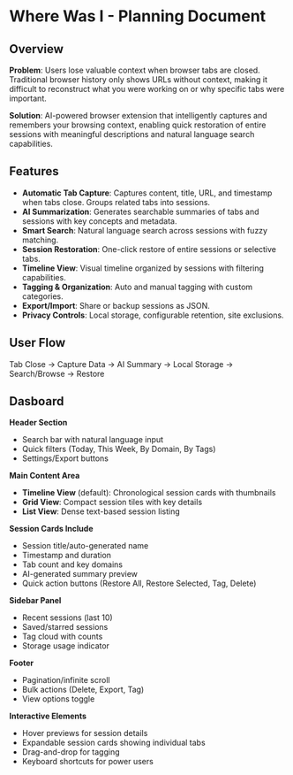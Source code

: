 # Where Was I - Planning Document

## Overview

**Problem**: Users lose valuable context when browser tabs are closed. Traditional browser history only shows URLs without context, making it difficult to reconstruct what you were working on or why specific tabs were important.

**Solution**: AI-powered browser extension that intelligently captures and remembers your browsing context, enabling quick restoration of entire sessions with meaningful descriptions and natural language search capabilities.

## Features

- **Automatic Tab Capture**: Captures content, title, URL, and timestamp when tabs close. Groups related tabs into sessions.
- **AI Summarization**: Generates searchable summaries of tabs and sessions with key concepts and metadata.
- **Smart Search**: Natural language search across sessions with fuzzy matching.
- **Session Restoration**: One-click restore of entire sessions or selective tabs.
- **Timeline View**: Visual timeline organized by sessions with filtering capabilities.
- **Tagging & Organization**: Auto and manual tagging with custom categories.
- **Export/Import**: Share or backup sessions as JSON.
- **Privacy Controls**: Local storage, configurable retention, site exclusions.

## User Flow

Tab Close → Capture Data → AI Summary → Local Storage → Search/Browse → Restore

## Dasboard

**Header Section**
- Search bar with natural language input
- Quick filters (Today, This Week, By Domain, By Tags)
- Settings/Export buttons

**Main Content Area**
- **Timeline View** (default): Chronological session cards with thumbnails
- **Grid View**: Compact session tiles with key details
- **List View**: Dense text-based session listing

**Session Cards Include**
- Session title/auto-generated name
- Timestamp and duration
- Tab count and key domains
- AI-generated summary preview
- Quick action buttons (Restore All, Restore Selected, Tag, Delete)

**Sidebar Panel**
- Recent sessions (last 10)
- Saved/starred sessions
- Tag cloud with counts
- Storage usage indicator

**Footer**
- Pagination/infinite scroll
- Bulk actions (Delete, Export, Tag)
- View options toggle

**Interactive Elements**
- Hover previews for session details
- Expandable session cards showing individual tabs
- Drag-and-drop for tagging
- Keyboard shortcuts for power users

